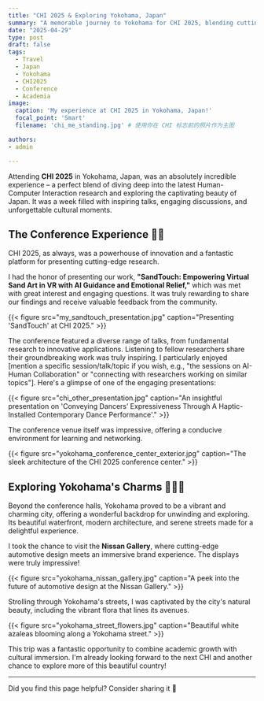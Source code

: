 ```yaml
---
title: "CHI 2025 & Exploring Yokohama, Japan"
summary: "A memorable journey to Yokohama for CHI 2025, blending cutting-edge HCI research with the vibrant culture of Japan."
date: "2025-04-29" 
type: post
draft: false
tags:
  - Travel
  - Japan
  - Yokohama
  - CHI2025
  - Conference
  - Academia
image:
  caption: 'My experience at CHI 2025 in Yokohama, Japan!'
  focal_point: 'Smart'
  filename: 'chi_me_standing.jpg' # 使用你在 CHI 标志前的照片作为主图

authors:
- admin

---
```


Attending **CHI 2025** in Yokohama, Japan, was an absolutely incredible experience – a perfect blend of diving deep into the latest Human-Computer Interaction research and exploring the captivating beauty of Japan. It was a week filled with inspiring talks, engaging discussions, and unforgettable cultural moments.


## The Conference Experience 🔬🤝

CHI 2025, as always, was a powerhouse of innovation and a fantastic platform for presenting cutting-edge research.

I had the honor of presenting our work, **"SandTouch: Empowering Virtual Sand Art in VR with AI Guidance and Emotional Relief,"** which was met with great interest and engaging questions. It was truly rewarding to share our findings and receive valuable feedback from the community.

{{< figure src="my_sandtouch_presentation.jpg" caption="Presenting 'SandTouch' at CHI 2025." >}}

The conference featured a diverse range of talks, from fundamental research to innovative applications. Listening to fellow researchers share their groundbreaking work was truly inspiring. I particularly enjoyed [mention a specific session/talk/topic if you wish, e.g., "the sessions on AI-Human Collaboration" or "connecting with researchers working on similar topics"]. Here's a glimpse of one of the engaging presentations:

{{< figure src="chi_other_presentation.jpg" caption="An insightful presentation on 'Conveying Dancers’ Expressiveness Through A Haptic-Installed Contemporary Dance Performance'." >}}

The conference venue itself was impressive, offering a conducive environment for learning and networking.

{{< figure src="yokohama_conference_center_exterior.jpg" caption="The sleek architecture of the CHI 2025 conference center." >}}

## Exploring Yokohama's Charms 🌃🇯🇵

Beyond the conference halls, Yokohama proved to be a vibrant and charming city, offering a wonderful backdrop for unwinding and exploring. Its beautiful waterfront, modern architecture, and serene streets made for a delightful experience.

I took the chance to visit the **Nissan Gallery**, where cutting-edge automotive design meets an immersive brand experience. The displays were truly impressive!

{{< figure src="yokohama_nissan_gallery.jpg" caption="A peek into the future of automotive design at the Nissan Gallery." >}}

Strolling through Yokohama's streets, I was captivated by the city's natural beauty, including the vibrant flora that lines its avenues.

{{< figure src="yokohama_street_flowers.jpg" caption="Beautiful white azaleas blooming along a Yokohama street." >}}

This trip was a fantastic opportunity to combine academic growth with cultural immersion. I'm already looking forward to the next CHI and another chance to explore more of this beautiful country!

---
Did you find this page helpful? Consider sharing it 🙌